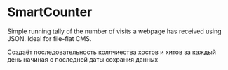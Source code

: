 # SmartCounter

Simple running tally of the number of visits a webpage has received using JSON.
Ideal for file-flat CMS.



Создаёт последовательность коллчиества хостов и хитов за каждый день 
начиная с последней даты сохрания данных 
